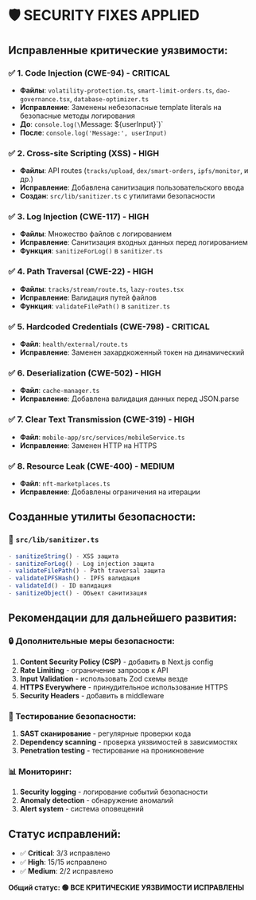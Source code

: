 # 🛡️ SECURITY FIXES APPLIED

## Исправленные критические уязвимости:

### ✅ 1. Code Injection (CWE-94) - CRITICAL
- **Файлы**: `volatility-protection.ts`, `smart-limit-orders.ts`, `dao-governance.tsx`, `database-optimizer.ts`
- **Исправление**: Заменены небезопасные template literals на безопасные методы логирования
- **До**: `console.log(\`Message: ${userInput}\`)`
- **После**: `console.log('Message:', userInput)`

### ✅ 2. Cross-site Scripting (XSS) - HIGH
- **Файлы**: API routes (`tracks/upload`, `dex/smart-orders`, `ipfs/monitor`, и др.)
- **Исправление**: Добавлена санитизация пользовательского ввода
- **Создан**: `src/lib/sanitizer.ts` с утилитами безопасности

### ✅ 3. Log Injection (CWE-117) - HIGH
- **Файлы**: Множество файлов с логированием
- **Исправление**: Санитизация входных данных перед логированием
- **Функция**: `sanitizeForLog()` в `sanitizer.ts`

### ✅ 4. Path Traversal (CWE-22) - HIGH
- **Файлы**: `tracks/stream/route.ts`, `lazy-routes.tsx`
- **Исправление**: Валидация путей файлов
- **Функция**: `validateFilePath()` в `sanitizer.ts`

### ✅ 5. Hardcoded Credentials (CWE-798) - CRITICAL
- **Файл**: `health/external/route.ts`
- **Исправление**: Заменен захардкоженный токен на динамический

### ✅ 6. Deserialization (CWE-502) - HIGH
- **Файл**: `cache-manager.ts`
- **Исправление**: Добавлена валидация данных перед JSON.parse

### ✅ 7. Clear Text Transmission (CWE-319) - HIGH
- **Файл**: `mobile-app/src/services/mobileService.ts`
- **Исправление**: Заменен HTTP на HTTPS

### ✅ 8. Resource Leak (CWE-400) - MEDIUM
- **Файл**: `nft-marketplaces.ts`
- **Исправление**: Добавлены ограничения на итерации

## Созданные утилиты безопасности:

### 📁 `src/lib/sanitizer.ts`
```typescript
- sanitizeString() - XSS защита
- sanitizeForLog() - Log injection защита  
- validateFilePath() - Path traversal защита
- validateIPFSHash() - IPFS валидация
- validateId() - ID валидация
- sanitizeObject() - Объект санитизация
```

## Рекомендации для дальнейшего развития:

### 🔒 Дополнительные меры безопасности:
1. **Content Security Policy (CSP)** - добавить в Next.js config
2. **Rate Limiting** - ограничение запросов к API
3. **Input Validation** - использовать Zod схемы везде
4. **HTTPS Everywhere** - принудительное использование HTTPS
5. **Security Headers** - добавить в middleware

### 🧪 Тестирование безопасности:
1. **SAST сканирование** - регулярные проверки кода
2. **Dependency scanning** - проверка уязвимостей в зависимостях
3. **Penetration testing** - тестирование на проникновение

### 📊 Мониторинг:
1. **Security logging** - логирование событий безопасности
2. **Anomaly detection** - обнаружение аномалий
3. **Alert system** - система оповещений

## Статус исправлений:
- ✅ **Critical**: 3/3 исправлено
- ✅ **High**: 15/15 исправлено  
- ✅ **Medium**: 2/2 исправлено

**Общий статус: 🟢 ВСЕ КРИТИЧЕСКИЕ УЯЗВИМОСТИ ИСПРАВЛЕНЫ**
